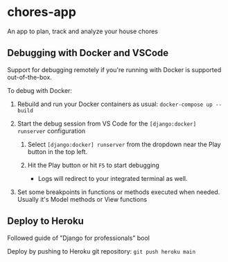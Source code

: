 # chores-app
An app to plan, track and analyze your house chores

## Debugging with Docker and VSCode

Support for debugging remotely if you're running with Docker is supported out-of-the-box.

To debug with Docker:

1. Rebuild and run your Docker containers as usual: `docker-compose up --build`

3. Start the debug session from VS Code for the `[django:docker] runserver` configuration

   1. Select `[django:docker] runserver` from the dropdown near the Play button in the top left.

   3. Hit the Play button or hit `F5` to start debugging

      - Logs will redirect to your integrated terminal as well.

4. Set some breakpoints in functions or methods executed when needed. Usually it's Model methods or View functions

## Deploy to Heroku
Followed guide of "Django for professionals" bool

Deploy by pushing to Heroku git repository:
```git push heroku main```